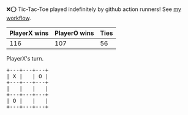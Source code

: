 :x::o: Tic-Tac-Toe played indefinitely by github action runners! See [my workflow](.github/workflows/play.yaml).

|PlayerX wins|PlayerO wins|Ties|
|-|-|-|
|116|107|56|

PlayerX's turn.

<pre>
+---+---+---+
| X |   | O |
+---+---+---+
|   |   |   |
+---+---+---+
| O |   |   |
+---+---+---+
</pre>